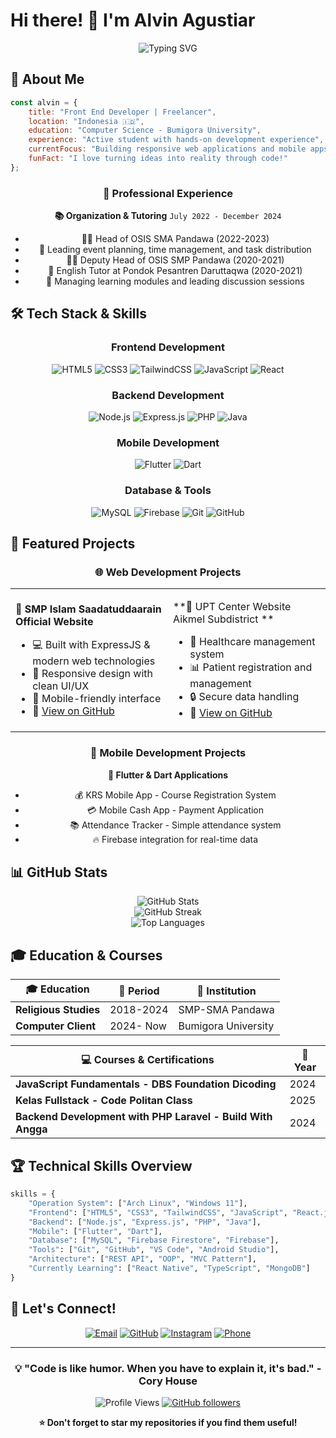 
# Hi there! 👋 I'm Alvin Agustiar

<div align="center">
  <img src="https://readme-typing-svg.herokuapp.com?font=Fira+Code&weight=600&size=28&duration=4000&pause=1000&color=2E8B57&center=true&vCenter=true&width=600&lines=Front+End+Developer;Mobile+App+Developer;Full+Stack+Enthusiast;Always+Learning+New+Things!" alt="Typing SVG" />
</div>

## 🚀 About Me

```javascript
const alvin = {
    title: "Front End Developer | Freelancer",
    location: "Indonesia 🇮🇩",
    education: "Computer Science - Bumigora University",
    experience: "Active student with hands-on development experience",
    currentFocus: "Building responsive web applications and mobile apps",
    funFact: "I love turning ideas into reality through code!"
};
```

<div align="center">
  
### 💼 Professional Experience
  
**📚 Organization & Tutoring** `July 2022 - December 2024`
- 👨‍💼 Head of OSIS SMA Pandawa (2022-2023)
- 🎯 Leading event planning, time management, and task distribution
- 👨‍🏫 Deputy Head of OSIS SMP Pandawa (2020-2021)
- 📖 English Tutor at Pondok Pesantren Daruttaqwa (2020-2021)
- 🎤 Managing learning modules and leading discussion sessions

</div>

## 🛠️ Tech Stack & Skills

<div align="center">

### Frontend Development
![HTML5](https://img.shields.io/badge/HTML5-E34F26?style=for-the-badge&logo=html5&logoColor=white)
![CSS3](https://img.shields.io/badge/CSS3-1572B6?style=for-the-badge&logo=css3&logoColor=white)
![TailwindCSS](https://img.shields.io/badge/Tailwind_CSS-38B2AC?style=for-the-badge&logo=tailwind-css&logoColor=white)
![JavaScript](https://img.shields.io/badge/JavaScript-F7DF1E?style=for-the-badge&logo=javascript&logoColor=black)
![React](https://img.shields.io/badge/React-20232A?style=for-the-badge&logo=react&logoColor=61DAFB)

### Backend Development
![Node.js](https://img.shields.io/badge/Node.js-43853D?style=for-the-badge&logo=node.js&logoColor=white)
![Express.js](https://img.shields.io/badge/Express.js-404D59?style=for-the-badge)
![PHP](https://img.shields.io/badge/PHP-777BB4?style=for-the-badge&logo=php&logoColor=white)
![Java](https://img.shields.io/badge/Java-ED8B00?style=for-the-badge&logo=java&logoColor=white)

### Mobile Development
![Flutter](https://img.shields.io/badge/Flutter-02569B?style=for-the-badge&logo=flutter&logoColor=white)
![Dart](https://img.shields.io/badge/Dart-0175C2?style=for-the-badge&logo=dart&logoColor=white)

### Database & Tools
![MySQL](https://img.shields.io/badge/MySQL-00000F?style=for-the-badge&logo=mysql&logoColor=white)
![Firebase](https://img.shields.io/badge/Firebase-039BE5?style=for-the-badge&logo=Firebase&logoColor=white)
![Git](https://img.shields.io/badge/GIT-E44C30?style=for-the-badge&logo=git&logoColor=white)
![GitHub](https://img.shields.io/badge/GitHub-100000?style=for-the-badge&logo=github&logoColor=white)

</div>

## 🎯 Featured Projects

<div align="center">

### 🌐 Web Development Projects

<table>
<tr>
<td width="50%">

**🏫 SMP Islam Saadatuddaarain Official Website**
- 💻 Built with ExpressJS & modern web technologies
- 🎨 Responsive design with clean UI/UX
- 📱 Mobile-friendly interface
- 🔗 [View on GitHub](https://github.com/alvinagustiar/BackEnd-web-sekolah)

</td>
<td width="50%">

**🏥 UPT Center Website Aikmel Subdistrict **
- 🏥 Healthcare management system
- 📊 Patient registration and management
- 🔒 Secure data handling
- 🔗 [View on GitHub](https://github.com/alvinagustiar/UPT-Dikbud-Kecamatan-Aikmel)

</td>
</tr>
</table>

### 📱 Mobile Development Projects

**📱 Flutter & Dart Applications**
- 💰 KRS Mobile App - Course Registration System
- 💳 Mobile Cash App - Payment Application
- 📚 Attendance Tracker - Simple attendance system
- 🔥 Firebase integration for real-time data

</div>

## 📊 GitHub Stats

<div align="center">
  <img src="https://github-readme-stats.vercel.app/api?username=alvinagustiar&show_icons=true&theme=tokyonight&hide_border=true&count_private=true" alt="GitHub Stats" />
</div>

<div align="center">
  <img src="https://github-readme-streak-stats.herokuapp.com/?user=alvinagustiar&theme=tokyonight&hide_border=true" alt="GitHub Streak" />
</div>

<div align="center">
  <img src="https://github-readme-stats.vercel.app/api/top-langs/?username=alvinagustiar&theme=tokyonight&hide_border=true&layout=compact&langs_count=8" alt="Top Languages" />
</div>

## 🎓 Education & Courses

<div align="center">

| 🎓 Education | 📅 Period | 🏫 Institution |
|-------------|-----------|----------------|
| **Religious Studies** | 2018-2024 | SMP-SMA Pandawa |
| **Computer Client**   | 2024- Now | Bumigora University|

| 💻 Courses & Certifications | 📅 Year |
|----------------------------|---------|
| **JavaScript Fundamentals - DBS Foundation Dicoding** | 2024 |
| **Kelas Fullstack - Code Politan Class** | 2025 |
| **Backend Development with PHP Laravel - Build With Angga** | 2024 |

</div>

## 🏆 Technical Skills Overview

```python
skills = {
    "Operation System": ["Arch Linux", "Windows 11"],
    "Frontend": ["HTML5", "CSS3", "TailwindCSS", "JavaScript", "React.js"],
    "Backend": ["Node.js", "Express.js", "PHP", "Java"],
    "Mobile": ["Flutter", "Dart"],
    "Database": ["MySQL", "Firebase Firestore", "Firebase"],
    "Tools": ["Git", "GitHub", "VS Code", "Android Studio"],
    "Architecture": ["REST API", "OOP", "MVC Pattern"],
    "Currently Learning": ["React Native", "TypeScript", "MongoDB"]
}
```

## 🤝 Let's Connect!

<div align="center">
  
[![Email](https://img.shields.io/badge/Email-D14836?style=for-the-badge&logo=gmail&logoColor=white)](mailto:alvinagustiar774@gmail.com)
[![GitHub](https://img.shields.io/badge/GitHub-100000?style=for-the-badge&logo=github&logoColor=white)](https://github.com/alvinagustiar)
[![Instagram](https://img.shields.io/badge/Instagram-E4405F?style=for-the-badge&logo=instagram&logoColor=white)](https://instagram.com/alvinagustiarr)
[![Phone](https://img.shields.io/badge/Phone-25D366?style=for-the-badge&logo=whatsapp&logoColor=white)](https://wa.me/6285198457985)

</div>

---

<div align="center">
  
### 💡 "Code is like humor. When you have to explain it, it's bad." - Cory House

![Profile Views](https://komarev.com/ghpvc/?username=alvinagustiar&color=brightgreen&style=flat-square)
[![GitHub followers](https://img.shields.io/github/followers/alvinagustiar?style=social)](https://github.com/alvinagustiar)

**⭐ Don't forget to star my repositories if you find them useful!**

</div>
